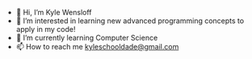 - 👋 Hi, I’m Kyle Wensloff
- 👀 I’m interested in learning new advanced programming concepts to apply in my code!
- 🌱 I’m currently learning Computer Science
- 📫 How to reach me kyleschooldade@gmail.com

<!---
KyleCostaWensloff/KyleCostaWensloff is a ✨ special ✨ repository because its `README.md` (this file) appears on your GitHub profile.
You can click the Preview link to take a look at your changes.
--->
